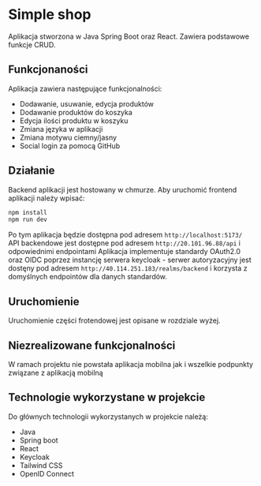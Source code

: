 # Simple shop

Aplikacja stworzona w Java Spring Boot oraz React. Zawiera podstawowe funkcje CRUD.

## Funkcjonaności

Aplikacja zawiera następujące funkcjonalności:

- Dodawanie, usuwanie, edycja produktów
- Dodawanie produktów do koszyka
- Edycja ilości produktu w koszyku
- Zmiana języka w aplikacji
- Zmiana motywu ciemny/jasny
- Social login za pomocą GitHub

## Działanie

Backend aplikacji jest hostowany w chmurze. Aby uruchomić frontend aplikacji należy wpisać:

```bash
npm install
npm run dev
```

Po tym aplikacja będzie dostępna pod adresem `http://localhost:5173/`  
API backendowe jest dostępne pod adresem `http://20.101.96.88/api` i odpowiednimi endpointami
Aplikacja implementuje standardy OAuth2.0 oraz OIDC poprzez instancję serwera keycloak - serwer autoryzacyjny jest dostęny pod adresem `http://40.114.251.183/realms/backend` i korzysta z domyślnych endpointów dla danych standardów.

## Uruchomienie

Uruchomienie części frotendowej jest opisane w rozdziale wyżej.

## Niezrealizowane funkcjonalności

W ramach projektu nie powstała aplikacja mobilna jak i wszelkie podpunkty związane z aplikacją mobilną

## Technologie wykorzystane w projekcie

Do głównych technologii wykorzystanych w projekcie należą:

- Java
- Spring boot
- React
- Keycloak
- Tailwind CSS
- OpenID Connect
